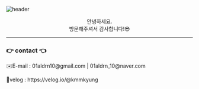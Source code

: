 ![header](https://capsule-render.vercel.app/api?type=transparent%&text=Hi!%20I'm%20Min%20Kyung💖&fontColor=d6ace6&align=center&animation=twinkling)
<p align=center> 안녕하세요.<br/>방문해주셔서 감사합니다!😎</p>

---

<h3> 👉 contact 👈 </h3>
<p>✉️E-mail : 01aldrn10@gmail.com | 01aldrn_10@naver.com<p>
<p>💬velog : https://velog.io/@kmmkyung<p>
